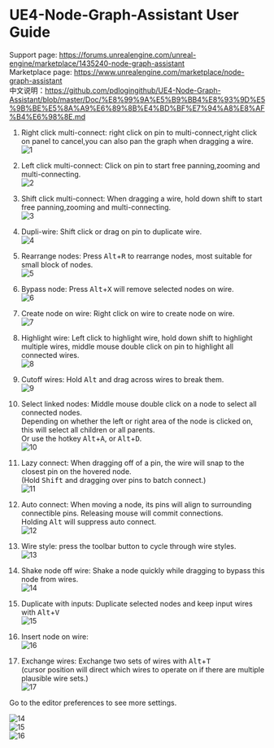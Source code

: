# UE4-Node-Graph-Assistant User Guide

Support page: https://forums.unrealengine.com/unreal-engine/marketplace/1435240-node-graph-assistant  
Marketplace page: https://www.unrealengine.com/marketplace/node-graph-assistant  
中文说明：https://github.com/pdlogingithub/UE4-Node-Graph-Assistant/blob/master/Doc/%E8%99%9A%E5%B9%BB4%E8%93%9D%E5%9B%BE%E5%8A%A9%E6%89%8B%E4%BD%BF%E7%94%A8%E8%AF%B4%E6%98%8E.md  

1. Right click multi-connect: right click on pin to multi-connect,right click on panel to cancel,you can also pan the graph when dragging a wire.  
![1](Resource/1.4/drag_pan_multi-connect.gif)

2. Left click multi-connect: Click on pin to start free panning,zooming and multi-connecting.  
![2](Resource/1.4/click_pan_multi-connect.gif)

3. Shift click multi-connect: When dragging a wire, hold down shift to start free panning,zooming and multi-connecting.  
![3](Resource/1.4/shift_pan_multi-connect.gif)

4. Dupli-wire: Shift click or drag on pin to duplicate wire.  
![4](Resource/1.4/dupli_wire.gif)

5. Rearrange nodes: Press <kbd>Alt</kbd>+<kbd>R</kbd> to rearrange nodes, most suitable for small block of nodes.   
![5](Resource/1.4/rearrange.gif)

6. Bypass node: Press <kbd>Alt</kbd>+<kbd>X</kbd> will remove selected nodes on wire.  
![6](Resource/1.4/bypass.gif)

7. Create node on wire: Right click on wire to create node on wire.  
![7](Resource/1.4/insert.gif)

8. Highlight wire: Left click to highlight wire, hold down shift to highlight multiple wires, middle mouse double click on pin to highlight all connected wires.  
![8](Resource/1.4/highlight.gif)

9. Cutoff wires: Hold <kbd>Alt</kbd> and drag across wires to break them.  
![9](Resource/1.4/cutoff.gif)

10. Select linked nodes: Middle mouse double click on a node to select all connected nodes.  
Depending on whether the left or right area of the node is clicked on, this will select all children or all parents.  
Or use the hotkey <kbd>Alt</kbd>+<kbd>A</kbd>, or <kbd>Alt</kbd>+<kbd>D</kbd>.  
![10](Resource/1.4/select_linked.gif)

11. Lazy connect: When dragging off of a pin, the wire will snap to the closest pin on the hovered node.  
(Hold <kbd>Shift</kbd> and dragging over pins to batch connect.)  
![11](Resource/1.5/lazy_connect.gif)
 
12. Auto connect: When moving a node, its pins will align to surrounding connectible pins. Releasing mouse will commit connections.  
Holding <kbd>Alt</kbd> will suppress auto connect.   
![12](Resource/1.5/auto_connect.gif)

13. Wire style: press the toolbar button to cycle through wire styles.  
![13](Resource/1.5/wire_style.gif)

14. Shake node off wire: Shake a node quickly while dragging to bypass this node from wires.  
![14](Resource/1.6/shake_node_off_wire.gif)

15. Duplicate with inputs: Duplicate selected nodes and keep input wires with <kbd>Alt</kbd>+<kbd>V</kbd>  
![15](Resource/1.6/dupli_node_with_input.gif)

16. Insert node on wire:  
![16](Resource/1.6/insert_node_on_wire.gif)

17.  Exchange wires: Exchange two sets of wires with <kbd>Alt</kbd>+<kbd>T</kbd>  
(cursor position will direct which wires to operate on if there are multiple plausible wire sets.)  
![17](Resource/1.6/exchange_wires.gif)

Go to the editor preferences to see more settings.

![14](Resource/1.5/instruction_plugin.png)  
![15](Resource/1.5/instruction_keybind.png)  
![16](Resource/1.5/instruction_config.png)  
